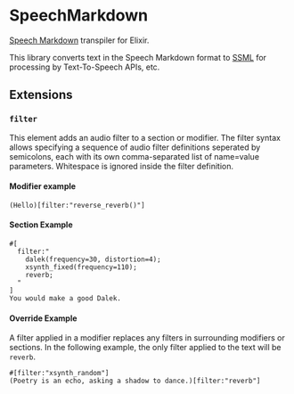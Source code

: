 # SpeechMarkdown

[Speech Markdown](https://www.speechmarkdown.org/) transpiler for Elixir.

This library converts text in the Speech Markdown format to
[SSML](https://www.w3.org/TR/speech-synthesis11/) for processing by
Text-To-Speech APIs, etc.


## Extensions

### `filter`
This element adds an audio filter to a section or modifier. The filter syntax
allows specifying a sequence of audio filter definitions seperated by
semicolons, each with its own comma-separated list of name=value parameters.
Whitespace is ignored inside the filter definition.

#### Modifier example
```
(Hello)[filter:"reverse_reverb()"]
```

#### Section Example
```
#[
  filter:"
    dalek(frequency=30, distortion=4);
    xsynth_fixed(frequency=110);
    reverb;
  "
]
You would make a good Dalek.
```

#### Override Example
A filter applied in a modifier replaces any filters in surrounding modifiers
or sections. In the following example, the only filter applied to the text
will be `reverb`.

```
#[filter:"xsynth_random"]
(Poetry is an echo, asking a shadow to dance.)[filter:"reverb"]
```

